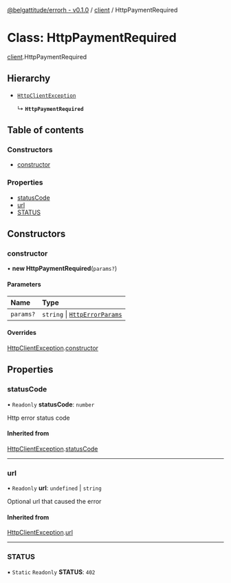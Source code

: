 [@belgattitude/errorh - v0.1.0](../README.md) / [client](../modules/client.md) / HttpPaymentRequired

# Class: HttpPaymentRequired

[client](../modules/client.md).HttpPaymentRequired

## Hierarchy

- [`HttpClientException`](base.HttpClientException.md)

  ↳ **`HttpPaymentRequired`**

## Table of contents

### Constructors

- [constructor](client.HttpPaymentRequired.md#constructor)

### Properties

- [statusCode](client.HttpPaymentRequired.md#statuscode)
- [url](client.HttpPaymentRequired.md#url)
- [STATUS](client.HttpPaymentRequired.md#status)

## Constructors

### constructor

• **new HttpPaymentRequired**(`params?`)

#### Parameters

| Name      | Type                                                                 |
| :-------- | :------------------------------------------------------------------- |
| `params?` | `string` \| [`HttpErrorParams`](../modules/types.md#httperrorparams) |

#### Overrides

[HttpClientException](base.HttpClientException.md).[constructor](base.HttpClientException.md#constructor)

## Properties

### statusCode

• `Readonly` **statusCode**: `number`

Http error status code

#### Inherited from

[HttpClientException](base.HttpClientException.md).[statusCode](base.HttpClientException.md#statuscode)

---

### url

• `Readonly` **url**: `undefined` \| `string`

Optional url that caused the error

#### Inherited from

[HttpClientException](base.HttpClientException.md).[url](base.HttpClientException.md#url)

---

### STATUS

▪ `Static` `Readonly` **STATUS**: `402`

